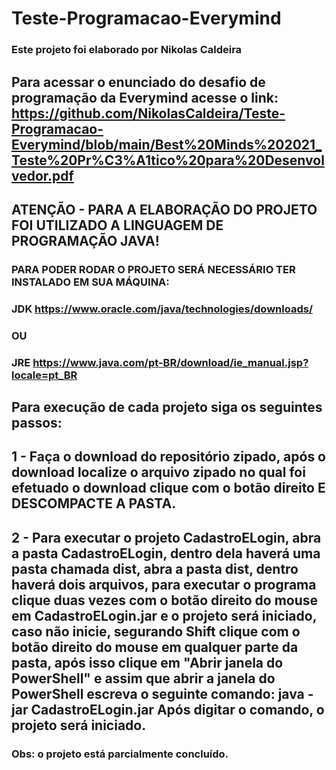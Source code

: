 # Teste-Programacao-Everymind
### Este projeto foi elaborado por Nikolas Caldeira

Para acessar o enunciado do desafio de programação da Everymind acesse o link: https://github.com/NikolasCaldeira/Teste-Programacao-Everymind/blob/main/Best%20Minds%202021_Teste%20Pr%C3%A1tico%20para%20Desenvolvedor.pdf
---

## ATENÇÃO - PARA A ELABORAÇÃO DO PROJETO FOI UTILIZADO A LINGUAGEM DE PROGRAMAÇÃO JAVA!
### PARA PODER RODAR O PROJETO SERÁ NECESSÁRIO TER INSTALADO EM SUA MÁQUINA:
### JDK https://www.oracle.com/java/technologies/downloads/ 
### OU
### JRE https://www.java.com/pt-BR/download/ie_manual.jsp?locale=pt_BR


## Para execução de cada projeto siga os seguintes passos:
## 1 - Faça o download do repositório zipado, após o download localize o arquivo zipado no qual foi efetuado o download clique com o botão direito E DESCOMPACTE A PASTA.

2 - Para executar o projeto CadastroELogin, abra a pasta CadastroELogin, dentro dela haverá uma pasta chamada dist, abra a pasta dist, dentro haverá dois arquivos, para executar o programa clique duas vezes com o botão direito do mouse em CadastroELogin.jar e o projeto será iniciado, caso não inicie, segurando Shift clique com o botão direito do mouse em qualquer parte da pasta, após isso clique em "Abrir janela do PowerShell" e assim que abrir a janela do PowerShell escreva o seguinte comando: java -jar CadastroELogin.jar
Após digitar o comando, o projeto será iniciado.
---

### Obs: o projeto está parcialmente concluído.
